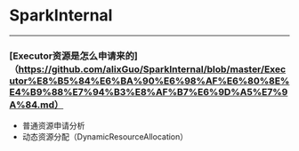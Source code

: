 # SparkInternal
-------------------------
### [Executor资源是怎么申请来的]（https://github.com/alixGuo/SparkInternal/blob/master/Executor%E8%B5%84%E6%BA%90%E6%98%AF%E6%80%8E%E4%B9%88%E7%94%B3%E8%AF%B7%E6%9D%A5%E7%9A%84.md）
- 普通资源申请分析
- 动态资源分配（DynamicResourceAllocation）
